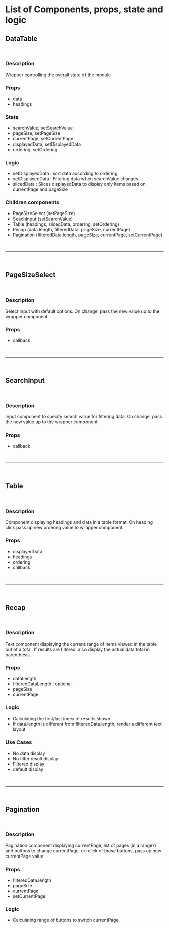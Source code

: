 # List of Components, props, state and logic

## DataTable

<br>

### Description

Wrapper controlling the overall state of the module

### Props

- data
- headings

### State

- searchValue, setSearchValue
- pageSize, setPageSize
- currentPage, setCurrentPage
- displayedData, setDisplayedData
- ordering, setOrdering

### Logic

- setDisplayedData : sort data according to ordering
- setDisplayedData : Filtering data when searchValue changes
- slicedData : Slices displayedData to display only items based on currentPage and pageSize

### Children components

- PageSizeSelect (setPageSize)
- SeachInput (setSearchValue)
- Table (headings, slicedData, ordering, setOrdering)
- Recap (data.length, filteredData, pageSize, currentPage)
- Pagination (filteredData.length, pageSize, currentPage, setCurrentPage)

<br>

---

<br>

## PageSizeSelect

<br>

### Description

Select input with default options. On change, pass the new value up to the wrapper component.

### Props

- callback

<br>

---

<br>

## SearchInput

<br>

### Description

Input component to specify search value for filtering data. On change, pass the new value up to the wrapper component.

### Props

- callback

<br>

---

<br>

## Table

<br>

### Description

Component displaying headings and data in a table format. On heading click pass up new ordering value to wrapper component.

### Props

- displayedData
- headings
- ordering
- callback

<br>

---

<br>

## Recap

<br>

### Description

Text component displaying the current range of items viewed in the table out of a total. If results are filtered, also display the actual data total in parenthesis.

### Props

- dataLength
- filteredDataLength : optional
- pageSize
- currentPage

### Logic

- Calculating the first/last index of results shown
- If data.length is different from filteredData.length, render a different text layout

### Use Cases

- No data display
- No filter result display
- Filtered display
- default display

<br>

---

<br>

## Pagination

<br>

### Description

Pagination component displaying currentPage, list of pages (in a range?) and buttons to change currentPage. on click of those buttons, pass up new currentPage value.

### Props

- filteredData.length
- pageSize
- currentPage
- setCurrentPage

### Logic

- Calculating range of buttons to switch currentPage
